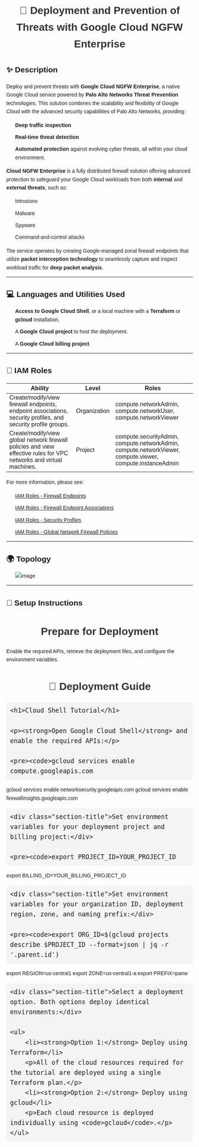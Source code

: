 # 🚀 Deployment and Prevention of Threats with Google Cloud NGFW Enterprise

## ✨ Description

Deploy and prevent threats with **Google Cloud NGFW Enterprise**, a native Google Cloud service powered by **Palo Alto Networks Threat Prevention** technologies. This solution combines the scalability and flexibility of Google Cloud with the advanced security capabilities of Palo Alto Networks, providing:
- **Deep traffic inspection**
- **Real-time threat detection**
- **Automated protection** against evolving cyber threats, all within your cloud environment.

**Cloud NGFW Enterprise** is a fully distributed firewall solution offering advanced protection to safeguard your Google Cloud workloads from both **internal** and **external threats**, such as:
- Intrusions
- Malware
- Spyware
- Command-and-control attacks

The service operates by creating Google-managed zonal firewall endpoints that utilize **packet interception technology** to seamlessly capture and inspect workload traffic for **deep packet analysis**.

---

## 💻 Languages and Utilities Used

- **Access to Google Cloud Shell**, or a local machine with a **Terraform** or **gcloud** installation.
- A **Google Cloud project** to host the deployment.
- A **Google Cloud billing project**.

---

## 🔐 IAM Roles

| **Ability** | **Level** | **Roles** |
| --- | --- | --- |
| Create/modify/view firewall endpoints, endpoint associations, security profiles, and security profile groups. | Organization | compute.networkAdmin, compute.networkUser, compute.networkViewer |
| Create/modify/view global network firewall policies and view effective rules for VPC networks and virtual machines. | Project | compute.securityAdmin, compute.networkAdmin, compute.networkViewer, compute.viewer, compute.instanceAdmin |

For more information, please see:
- [IAM Roles - Firewall Endpoints](#)
- [IAM Roles - Firewall Endpoint Associations](#)
- [IAM Roles - Security Profiles](#)
- [IAM Roles - Global Network Firewall Policies](#)

---

## 🌍 Topology

 
*  ![image](https://github.com/user-attachments/assets/8f76f78a-e4e7-4cd5-8b1f-71a6856923e4)

---

## 🔧 Setup Instructions

# Prepare for Deployment

Enable the required APIs, retrieve the deployment files, and configure the environment variables.

# 🚀 Deployment Guide  

<!DOCTYPE html>
<html lang="en">
<head>
    <meta charset="UTF-8">
    <meta name="viewport" content="width=device-width, initial-scale=1.0">
    <title>Cloud Shell Tutorial</title>
    <style>
        body {
            font-family: Arial, sans-serif;
            line-height: 1.6;
            margin: 20px;
        }
        h1 {
            text-align: center;
            color: #333;
        }
        code {
            background-color: #f4f4f4;
            padding: 5px 10px;
            border-radius: 5px;
            font-size: 1.1em;
        }
        pre {
            background-color: #f4f4f4;
            padding: 10px;
            border-radius: 5px;
            overflow-x: auto;
            font-size: 1.1em;
        }
        .section-title {
            font-size: 1.2em;
            font-weight: bold;
            margin-top: 20px;
        }
        ul {
            list-style-type: none;
        }
        li {
            margin-bottom: 10px;
        }
    </style>
</head>
<body>

    <h1>Cloud Shell Tutorial</h1>

    <p><strong>Open Google Cloud Shell</strong> and enable the required APIs:</p>

    <pre><code>gcloud services enable compute.googleapis.com
gcloud services enable networksecurity.googleapis.com
gcloud services enable firewallinsights.googleapis.com</code></pre>

    <div class="section-title">Set environment variables for your deployment project and billing project:</div>

    <pre><code>export PROJECT_ID=YOUR_PROJECT_ID
export BILLING_ID=YOUR_BILLING_PROJECT_ID</code></pre>

    <div class="section-title">Set environment variables for your organization ID, deployment region, zone, and naming prefix:</div>

    <pre><code>export ORG_ID=$(gcloud projects describe $PROJECT_ID --format=json | jq -r '.parent.id')
export REGION=us-central1
export ZONE=us-central1-a
export PREFIX=panw</code></pre>

    <div class="section-title">Select a deployment option. Both options deploy identical environments:</div>

    <ul>
        <li><strong>Option 1:</strong> Deploy using Terraform</li>
        <p>All of the cloud resources required for the tutorial are deployed using a single Terraform plan.</p>
        <li><strong>Option 2:</strong> Deploy using gcloud</li>
        <p>Each cloud resource is deployed individually using <code>gcloud</code>.</p>
    </ul>

</body>
</html>


